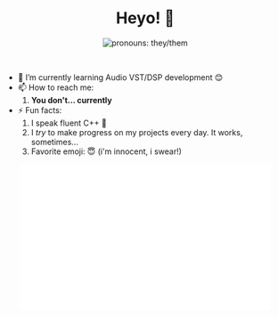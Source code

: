 <h1 align="center">Heyo! 👋</h1>
<p align="center"> <img src="https://img.shields.io/badge/Pronouns-They%2FThem-d07efc" alt="pronouns: they/them" /> </p>

<br/>

- 🔭 I’m currently learning Audio VST/DSP development :blush:
- 📫 How to reach me:
   1. **You don't... currently**
- ⚡ Fun facts: 
   1. I speak fluent C++ 💯
   2. I *try* to make progress on my projects every day. It works, sometimes...
   3. Favorite emoji: :innocent: (i'm innocent, i swear!)

<p align="center">
<img src="https://raw.githubusercontent.com/azukee/userpagetemplate/master/generated/languages.svg#gh-dark-mode-only" alt="my github stats" width="450"/>
</p>

